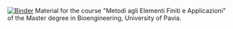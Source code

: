 [![Binder](https://mybinder.org/badge_logo.svg)](https://mybinder.org/v2/gh/carlomr/MEFA2024-2025/HEAD)
Material for the course "Metodi agli Elementi Finiti e Applicazioni" of the Master degree in Bioengineering, University of Pavia. 
